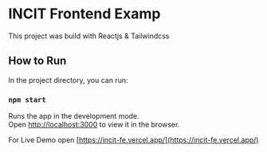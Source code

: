 # INCIT Frontend Examp

This project was build with Reactjs & Tailwindcss

## How to Run

In the project directory, you can run:

### `npm start`

Runs the app in the development mode.\
Open [http://localhost:3000](http://localhost:3000) to view it in the browser.

For Live Demo open [https://incit-fe.vercel.app/](https://incit-fe.vercel.app/)
